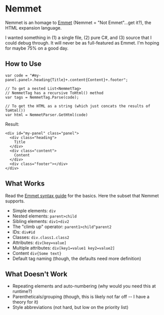 # Nemmet

Nemmet is an homage to [Emmet](http://emmet.io/) (Nemmet = "Not Emmet"...get it?), the HTML expansion language.

I wanted something in (1) a single file, (2) pure C#, and (3) source that I could debug through.  It will never be as full-featured as Emmet. I'm hoping for maybe 75% on a good day.

## How to Use

    var code = "#my-panel.panel>.heading{Title}+.content{Content}+.footer";

	// To get a nested List<NemmetTag>
    // NemmetTag has a recursive ToHtml() method
	var tags = NemmetTag.Parse(code);

    // To get the HTML as a string (which just concats the results of ToHtml())
    var html = NemmetParser.GetHtml(code)

Result:

    <div id="my-panel" class="panel">
      <div class="heading">
        Title
      </div>
      <div class="content">
        Content
      </div>
      <div class="footer"></div>
    </div>

## What Works

Read the [Emmet syntax guide](http://docs.emmet.io/abbreviations/syntax/) for the basics.  Here the subset that Nemmet supports.

* Simple elements: `div`
* Nested elements: `parent>child`
* Sibling elements: `div1+div2`
* The "climb up" operator: `parent1>child^parent2`
* IDs: `div#id`
* Classes: `div.class1.class2`
* Attributes: `div[key=value]`
* Multiple attributes: `div[key1=value1 key2=value2]`
* Content `div{Some text}`
* Default tag naming (though, the defaults need more definition)

## What Doesn't Work

* Repeating elements and auto-numbering (why would you need this at runtime?)
* Parentheticals/grouping (though, this is likely not far off -- I have a theory for it)
* Style abbreviations (not hard, but low on the priority list)
